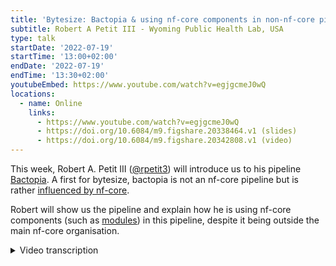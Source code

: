 ```yaml
---
title: 'Bytesize: Bactopia & using nf-core components in non-nf-core pipelines'
subtitle: Robert A Petit III - Wyoming Public Health Lab, USA
type: talk
startDate: '2022-07-19'
startTime: '13:00+02:00'
endDate: '2022-07-19'
endTime: '13:30+02:00'
youtubeEmbed: https://www.youtube.com/watch?v=egjgcmeJ0wQ
locations:
  - name: Online
    links:
      - https://www.youtube.com/watch?v=egjgcmeJ0wQ
      - https://doi.org/10.6084/m9.figshare.20338464.v1 (slides)
      - https://doi.org/10.6084/m9.figshare.20342808.v1 (video)
---
```


This week, Robert A. Petit III ([@rpetit3](https://github.com/rpetit3)) will introduce us to his pipeline [Bactopia](https://github.com/bactopia/bactopia). A first for bytesize, bactopia is not an nf-core pipeline but is rather [influenced by nf-core](https://bactopia.github.io/acknowledgements/#nf-core).

Robert will show us the pipeline and explain how he is using nf-core components (such as [modules](https://nf-co.re/modules)) in this pipeline, despite it being outside the main nf-core organisation.

<details markdown="1"><summary>Video transcription</summary>
:::note
The content has been edited to make it reader-friendly
:::

[0:01](https://www.youtube.com/watch?v=egjgcmeJ0wQ&t=1)
(host) Hello everyone my name is Franziska Bonath, I'm the today's host for the bytesize talk and with me is Robert Petit. He is from the Wyoming public health laboratory and is going to talk about bactopia which is not part of nf-core but it's using nf-core components and nf-core pipelines, so off to you!

[0:28](https://www.youtube.com/watch?v=egjgcmeJ0wQ&t=28)

(host) I'm so sorry I did mute you by mistake. You can unmute yourself. I'm sure...

There we go!

(host) I'm so sorry!

No don't worry about it!

[0:50](https://www.youtube.com/watch?v=egjgcmeJ0wQ&t=50)
Thank you for having me. I'm super excited to be here today. I'll just be introducing you to bactopia. I'll give you a few use cases of how I'm using nf-core components in bactopia. But first a little motivation on how bactopia came up. Over the last 10 years we saw a a quite nice growth in the publicly available bacterial genomes. From ENA/SRA/DDBJ we went from about 7500 in 2010 to about 1.5 million. While that pales in comparison to COVID, which I think is 12 million plus now, for bacteria that is quite a lot. Over these last 10 years we've also seen the rise of containers and package managers, such as docker, singularity and bioconda. And then workflow managers and the curators behind those, such as nextflow and nf-core. At 2010 maybe we couldn't use all the data but it really starts in 2022, it really makes you wonder: can we make use of all these publicly developed genomes? In 2010 I remember, passing tar balls with binaries and then emailing the sequencing instrument groups say "can I get a binary to your assembler?" and stuff like that. There was no real... It was just "make install" and hope it installs.

[2:28](https://www.youtube.com/watch?v=egjgcmeJ0wQ&t=148)
Now in 2022 I think we have the tools and we have the talent to start gluing all this stuff together and start using these data in our own analyses. Once you know why would we want to use this data. A good example is, if you have a small outbreak at your local hospital, or a foodborne illness that comes out of some carnivor and you want to compare your genomes to what's already been sequenced. That's a nice use case of making use of those 1.5 million genomes that are available. To address this, Tim Read, who's at Emory University and was my master's and phd mentor, him and I develop bactopia, which is a nextflow DSL2 pipeline for the complete analysis of bacterial genomes. Because it's written in nextflow you can go from a single genome to tens of thousands of genomes with a simple parameter change.

[3:33](https://www.youtube.com/watch?v=egjgcmeJ0wQ&t=213)
We were able to use bactopia to process six to seven thousand genomes in just five days using AWS. A lot of that was being able to prototype on a laptop and then switch to our AWS profile and "boom!", we're off and going. Kudos to the nextflow for most of that. In bactopia we try to include as many nf-core practices as we can, to ensure things like reproducibility and audit logs and all that. Because it's nextflow it's extremely portable and you can go laptop, HPC at your university or something between all the cloud platforms within just a few parameter changes.

[4:28](https://www.youtube.com/watch?v=egjgcmeJ0wQ&t=268)
A few highlights about bactopia. It supports Illumina and nanopore reads. These can be from your local machine or from publicly available databases, such as SRA or ENA. It includes more than 140 bioinformatic tools. There are 45 bactopia tools, which are completely separate workflows, which I'll get into shortly. It's been extensively tested with more than 100 tests, tested more than 10.000 output files. It's easily installed through bioconda, docker, or singularity and I've gone through great efforts to make sure it's well documented.

[5:09](https://www.youtube.com/watch?v=egjgcmeJ0wQ&t=309)
Some design principles behind bactopia. One bactopia requires all tools that are included in it to be available from bioconda. The main reasons is because it's 2022. People shouldn't have to figure out how to install a tool now. It should be able to either use a container or some sort of conda. It should be an easy, simple process and because bioconda has the downstream containerization, so every recipe gets a docker container through bio-containers and a singularity image through galaxy project, we have all those tools necessary to start using these immediately. I also require all modules and bactopia tools to also be available from nf-core modules. If it's not there we add it. Bactopia should be easy to install and adaptable to the user's needs. Converting to DSL2 has made this much, much easier.

[6:14](https://www.youtube.com/watch?v=egjgcmeJ0wQ&t=374)
There are three sides to bactopia. You can think of these as checkpoints between the three. There's bactopia helpers, bactopia and bactopia tools. The bactopia helpers help you get started using bactopia. These are your pre-analysis steps or some commands to post analysis, get information. One is the bactopia citations, which will print out citations for all the tools used by bactopia. The bactopia datasets command allows you to go and download publicly available data sets, that can supplement your analysis. These include things like RefSeq and GenBank sketches, as well as pub MLST schemas and many more. The bactopia download command will pre-build conda environments for you, pull docker containers, or download singularity images as a pre-step so that you're not doing that while you're starting to process the nextflow. The bactopia prepare will create a file of file name similar to the sample sheet that you see in many of the nf-core pipelines. This allows you to really process as many genomes as you want. The bactopia search, one of my favorite, it takes a query, queries ENA's API, then returns a list of experiment accessions that you can then feed to bactopia to download and start processing.

[7:49](https://www.youtube.com/watch?v=egjgcmeJ0wQ&t=469)
The main bactopia pipeline includes all the standard steps in a bacterial genome analysis: Gather samples, QC the reads, the simple genomes. You can sketch your genomes and then query against RefSeq or GenBank, call SNPs, ... All the standard things that you would expect in a bacterial genomics pipeline. It allows Illumina or nanopore reads, SRA accessions, NCBI accessions or local assemblies, if for some reason that's all you have. There are all also some jump off, where basically the sample will stop being processed, if there's things such as poor quality, something that's gonna likely cause downstream failure. Bactopia will do its best to catch those, so that way it doesn't stop the whole pipeline. Once everything's processed you get it in this nice standard directory structure. It's this directory structure that bactopia tools take advantage of. Bactopia tools are essentially more workflows for more science. By looking at that standard directory structure, you can run a bactopia tool, which can include a single tool like Kleborate or TB Profiler, and then it'll go and find the files that it needs and run everything for you. You can connect multiple modules together for something like a pangenome type analysis, where you're running PIRATE and creating a core genome phylogeny. The bactopia tools, because of the directory structure, will find all those files that you need. There are currently more than 45 different bactopia tools. Because it is DSL2 I've been able to framework this and make it a streamlined process.

[9:46](https://www.youtube.com/watch?v=egjgcmeJ0wQ&t=586)
In just a few steps you can go from raw data to investigating results: (1) Sequence your genomes, (2) install bactopia through conda, docker, singularity, (3) if you want to include public data you can use bactopia search. (4) If you want to include publicly available data sets, which I always recommend to supplement your analysis, use the bactopia datasets command, and then (5) you can create a file of filenames to process thousands of genomes, if you want to using bacteria prepare. You use (6) the bactopia command to process all your samples independently and then (7) further analyze these with bacteria tools. (8) By the end of it you just have a bunch of output files that you get to sift through and figure out: can we answer our question, that we hopefully asked before sequencing these genomes.

[10:43](https://www.youtube.com/watch?v=egjgcmeJ0wQ&t=643)
Most of this has been made easier and more achievable in bactopia by adopting nf-core components. If you're on the outside wondering, should I make an nf-core pipeline or should I just keep doing what I'm doing and start adopting some of their practices, or should I just go do my own thing, I think you're the target audience here. Over these next few slides you can get an idea of how I am making use of numerous nf-core components, without actually being an nf-core pipeline. Honestly, I don't think it's so much about the nf-core practices and components and more about the people behind nf-core. You jump on the slack group, and you got a question, and there's many people that are willing to help out. They've probably seen it, especially many of the error messages that you come about in bioinformatics. I think at minimum you should hop onto the slack group and just start participating and get an idea of all the things happening with nexflow.

[12:02](https://www.youtube.com/watch?v=egjgcmeJ0wQ&t=722)
Here are a few ways I'm making use of nf-core components in bactopia. First the nf-core library, which is that lib folder in all the nf-core pipelines. Bactopia has 45 different workflows that you can execute from a single entry point. So there's a parameter that says "I want to run the pangenome bactopia tool" or "I want to run the bactopia main workflow". Those all come in through the same main .nf file. To achieve this I adapted the nf-core library, because 1, it handles all the argument parts, and it has super nice outputs. It does auditing and you can set it up to send emails and all that. Also by using that, you set yourself up to be compatible with nextflow tower, which is quite nice.
But I wanted to be able to programmatically import config and json files. On the bactopia side, I have a dynamic import, that looks at a workflow config and determines based on that, which files it needs to import. That way I can run 45+ different workflows from the same entry point, which is quite nice, because previously it would have been 45 different main .workflows that I was maintaining.

[13:32](https://www.youtube.com/watch?v=egjgcmeJ0wQ&t=812)
Nf-core modules in bactopia. When I converted DSL2, it was suggested to me that I should consider making use of nf-core modules. I had previously participated in some of the hackathons and was quite fond of nf-core modules, so it was super easy to say, okay, if I'm going to include a bactopia tool, it should also be on nf-core modules.

[13:56](https://www.youtube.com/watch?v=egjgcmeJ0wQ&t=836)
On the bactopia side, I do some slight modifications. These slides will be available later. There's links to compare the two, there's many links in in these slides. Some of those modifications are mostly just adapting to use pre-built conda environments. Just the way I import and export files. I've also adopted a similar pytest framework for bactopia, that is implemented in nf-core modules. This allows me to test every step in bactopia and bactopia tools. This has saved my butt quite a bit, when it comes to submitting a new release. Typically it's the conda side where something has changed with the package solver. This also allows me to use self-hosted github action runner. Those modules, like gtdb, which use large databases, are being tested with a real database on my self-hosted github action runner. There's that side effect that we're validating indirectly the nf-core module.

[15:05](https://www.youtube.com/watch?v=egjgcmeJ0wQ&t=905)
Finally, I used the the meta .yaml template for documentation. When I first saw that meta .yaml I was "oh, that would be nice to just build documentation from". I add stuff like citations, some Markdown tables and output trees. The YAMLs are then used to build the documentation using Jinja2 templates, MkDocs material and GitHub actions. This has really saved me a lot of time, by allowing me to write the documentation while building bactopia.

[15:38](https://www.youtube.com/watch?v=egjgcmeJ0wQ&t=938)
What's next for bactopia? I am always waiting to see what's next for nf-core and in the background saying "hey, should I use this or not?". I'm starting to look into multi-qc modules, because bactopia needs some sort of report generation. There will always be more nf-core modules that I'm submitting, because there's always more bactopia tools I want to submit or implement. I really have my eyes on the that issue on nextflow about the future of the config files, because the way I use config files. That could have some some downstream effects on bactopia. I'm interested in making a custom workflow for surveillance, here at bactopia. The more I use rich-click I just want to rich-click everything. Expect an enhanced cli here soon.
Don't hesitate to reach out if you think I can help you get started on your non nf-core pipeline and using nf-core modules.

[16:37](https://www.youtube.com/watch?v=egjgcmeJ0wQ&t=997)
Thank you and I will take any questions folks have.
(host) Thank you very much. I have enabled now for everyone to unmute themselves, if they have questions. Otherwise we can start with the one question that is already in the chat, which is from Olaitan. He is asking: "it seems like bactopia is not in the APT repository, could you work on including it?"
(answer) I don't know much about including tools in the APT repository. It is available from bioconda, so you can "conda install" bactopia. I think there would be many components of bactopia, that aren't in the APT repository, so I don't know how that would work. It would be something you would have to add all the dependencies to the APT repository, and I think the time required for that and the learning, I don't have the bandwidth for at the moment. Definitely consider using the bioconda install and then from there you can use conda, docker, singularity...

[17:55](https://www.youtube.com/watch?v=egjgcmeJ0wQ&t=1075)
(host) okay thank you. Are there any more questions from the audience?
(question) I do have a follow-up question. It's not really based on the APT repository thing, it's the workflow. In terms of the different steps, that bactopia does. I didn't get what Robert meant by the final step that he talked about. Something about the analysis. I was wondering what are the specific things, like what are you measuring at the end of the day with bactopia? Specifically in terms of the omics analysis.
(answer) It's going to include pretty much all your standard bacterial genomics. You're going to QC the reads, how well did you sequence your sample, what's the average read length, all that fun stuff. Then it's going to characterize your sample. what MLST schema? Does it have certain antibiotic resistance genes that you may be interested in? Does it have SNPs and INDELs against a reference genome that you selected? How does it compare to publicly available genomes, does it look like what you expected? If you thought you sequenced the Staphylococcus aureus, and you know it came up as looking more like Enterococcus, that's something. Those are the type of analysis results. On the bactopia documentation there's an overview of the workflow at each step and then output overviews on all the output files that you get for both bactopia and all the bactopia tools. Those output give you a description of what's in the each of the files.

[19:52](https://www.youtube.com/watch?v=egjgcmeJ0wQ&t=1192)
(question) Okay thanks! My final question is, I saw you integrated this with Illumina reads and I believe Nanopore reads. What happened to PacBio?
(answer) Honestly I just haven't been exposed to PacBio data much so far in my analyses and my studies. I think if I start using PacBio, then PacBio data will come in, otherwise I think I would need support from the community to add that type. Just because I don't have the opportunity to use it on a daily basis like I do Illumina and Nanopore. We need someone else to help out there.
(from audience) cool, thanks! Great job! thank you!
(host) thank you very much, are there any other questions?

[20:55](https://www.youtube.com/watch?v=egjgcmeJ0wQ&t=1255)
(host) I don't see anything pop up so, I would like to thank you again, Robert. Everyone else, there is always the chance to ask more questions, if they come later, at the bytesize channel on Slack. I guess you can also contact Robert directly and this video will also be uploaded to Youtube. I would like to thank, apart from Robert of course, the Chan Zuckerberg Initiative, who is funding these talks, and thank you everyone for joining in. Thank you.

</details>
